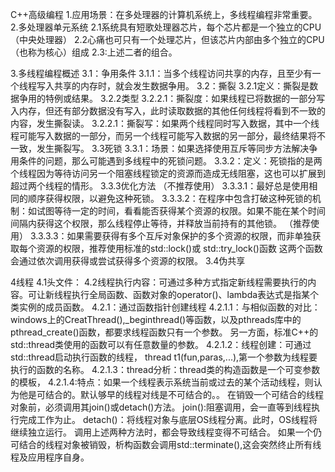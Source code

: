 C++高级编程
1.应用场景：在多处理器的计算机系统上，多线程编程非常重要。
2.多处理器单元系统
  2.1系统具有短歌处理器芯片，每个芯片都是一个独立的CPU（中央处理器）
  2.2心痛也可只有一个处理芯片，但该芯片内部由多个独立的CPU（也称为核心）组成
  2.3:上述二者的组合。
  
3.多线程编程概述
  3.1：争用条件
    3.1.1：当多个线程访问共享的内存，且至少有一个线程写入共享的内存时，就会发生数据争用。
  3.2：撕裂
     3.2.1定义：撕裂是数据争用的特例或结果。
     3.2.2类型
        3.2.2.1：撕裂度：如果线程已将数据的一部分写入内存，但还有部分数据没有写入，此时读取数据的其他任何线程将看到不一致的内容，发生撕裂读。
        3.2.2.1：撕裂写：如果两个线程同时写入数据，其中一个线程可能写入数据的一部分，而另一个线程可能写入数据的另一部分，最终结果将不一致，发生撕裂写。
  3.3死锁
      3.3.1：场景：如果选择使用互斥等同步方法解决争用条件的问题，那么可能遇到多线程中的死锁问题。
      3.3.2：定义：死锁指的是两个线程因为等待访问另一个阻塞线程锁定的资源而造成无线阻塞，这也可以扩展到超过两个线程的情形。
      3.3.3优化方法
          （不推荐使用）
        3.3.3.1：最好总是使用相同的顺序获得权限，以避免这种死锁。
        3.3.3.2：在程序中包含打破这种死锁的机制：如试图等待一定的时间，看看能否获得某个资源的权限。如果不能在某个时间间隔内获得这个权限，那么线程停止等待，并释放当前持有的其他锁。
          （推荐使用）
        3.3.3.3：如果需要获得有多个互斥对象保护的多个资源的权限，而非单独获取每个资源的权限，推荐使用标准的std::lock()或 std::try_lock()函数
        这两个函数会通过依次调用获得或尝试获得多个资源的权限。
  3.4伪共享
  
4线程
    4.1头文件：<thread>
    4.2线程执行内容：可通过多种方式指定新线程需要执行的内容。可让新线程执行全局函数、函数对象的operator()、lambda表达式是指某个类实例的成员函数。
       4.2.1：通过函数指针创建线程
          4.2.1.1：与相似函数的对比：windows上的CreatThread(),_beginthread()等函数，以及pthreads库中的pthread_create()函数，都要求线程函数只有一个参数。
          另一方面，标准C++的std::thread类使用的函数可以有任意数量的参数。
          4.2.1.2：线程创建：可通过std::thread启动执行函数的线程， thread t1(fun,paras,...),第一个参数为线程要执行的函数的名称。
          4.2.1.3：thread分析：thread类的构造函数是一个可变参数的模板，
          4.2.1.4:特点：如果一个线程表示系统当前或过去的某个活动线程，则认为他是可结合的。默认够早的线程对线是不可结合的。。
          在销毁一个可结合的线程对象前，必须调用其join()或detach()方法。
          join():阻塞调用，会一直等到线程执行完成工作为止。
          detach()：将线程对象与底层OS线程分离。此时，OS线程将继续独立运行。
          调用上述两种方法时，都会导致线程变得不可结合。
          如果一个仍可结合的线程对象被销毁，析构函数会调用std::terminate(),这会突然终止所有线程及应用程序自身。
